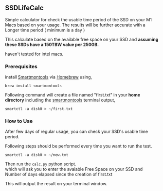 ## SSDLifeCalc
Simple calculator for check the usable time period of the SSD on your M1 Macs based on your usage.
The results will be further accurate with a Longer time period ( minimum is a day )

This calculate based on the available free space on your SSD and **assuming these SSDs have a 150TBW value per 250GB.**

haven't tested for intel macs.

### Prerequisites

install [Smartmontools](https://www.smartmontools.org/) via [Homebrew](https://brew.sh/) using,
``` shell
brew install smartmontools
```

Following command will create a file named "first.txt" in your **home directory** including the [smartmontools](https://www.smartmontools.org/) terminal output,
``` shell
smartctl -a disk0 > ~/first.txt
```

### How to Use
After few days of regular usage, you can check your SSD's usable time period.

Following steps should be performed every time you want to run the test.

```shell
smartctl -a disk0 > ~/new.txt
```
Then run the `calc.py` python script.  
which will ask you to enter the avaiable Free Space on your SSD and Number of days elapsed since the creation of first.txt

This will output the result on your terminal window.
